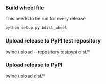 ### Build wheel file
This needs to be run for every release
```bash
python setup.py bdist_wheel
```

### Upload release to PyPI test repository
twine upload --repository testpypi dist/*

### Upload release to PyPI
twine upload dist/*
